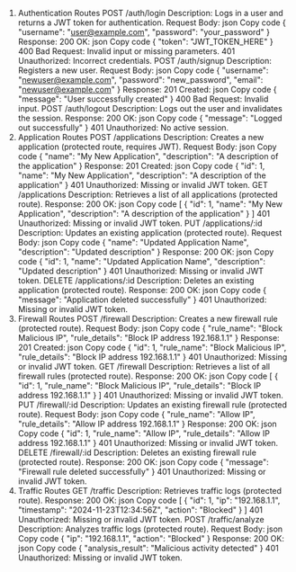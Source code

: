 1. Authentication Routes
   POST /auth/login
   Description: Logs in a user and returns a JWT token for authentication.
   Request Body:
   json
   Copy code
   {
   "username": "user@example.com",
   "password": "your_password"
   }
   Response:
   200 OK:
   json
   Copy code
   {
   "token": "JWT_TOKEN_HERE"
   }
   400 Bad Request: Invalid input or missing parameters.
   401 Unauthorized: Incorrect credentials.
   POST /auth/signup
   Description: Registers a new user.
   Request Body:
   json
   Copy code
   {
   "username": "newuser@example.com",
   "password": "new_password",
   "email": "newuser@example.com"
   }
   Response:
   201 Created:
   json
   Copy code
   {
   "message": "User successfully created"
   }
   400 Bad Request: Invalid input.
   POST /auth/logout
   Description: Logs out the user and invalidates the session.
   Response:
   200 OK:
   json
   Copy code
   {
   "message": "Logged out successfully"
   }
   401 Unauthorized: No active session.
2. Application Routes
   POST /applications
   Description: Creates a new application (protected route, requires JWT).
   Request Body:
   json
   Copy code
   {
   "name": "My New Application",
   "description": "A description of the application"
   }
   Response:
   201 Created:
   json
   Copy code
   {
   "id": 1,
   "name": "My New Application",
   "description": "A description of the application"
   }
   401 Unauthorized: Missing or invalid JWT token.
   GET /applications
   Description: Retrieves a list of all applications (protected route).
   Response:
   200 OK:
   json
   Copy code
   [
   {
   "id": 1,
   "name": "My New Application",
   "description": "A description of the application"
   }
   ]
   401 Unauthorized: Missing or invalid JWT token.
   PUT /applications/:id
   Description: Updates an existing application (protected route).
   Request Body:
   json
   Copy code
   {
   "name": "Updated Application Name",
   "description": "Updated description"
   }
   Response:
   200 OK:
   json
   Copy code
   {
   "id": 1,
   "name": "Updated Application Name",
   "description": "Updated description"
   }
   401 Unauthorized: Missing or invalid JWT token.
   DELETE /applications/:id
   Description: Deletes an existing application (protected route).
   Response:
   200 OK:
   json
   Copy code
   {
   "message": "Application deleted successfully"
   }
   401 Unauthorized: Missing or invalid JWT token.
3. Firewall Routes
   POST /firewall
   Description: Creates a new firewall rule (protected route).
   Request Body:
   json
   Copy code
   {
   "rule_name": "Block Malicious IP",
   "rule_details": "Block IP address 192.168.1.1"
   }
   Response:
   201 Created:
   json
   Copy code
   {
   "id": 1,
   "rule_name": "Block Malicious IP",
   "rule_details": "Block IP address 192.168.1.1"
   }
   401 Unauthorized: Missing or invalid JWT token.
   GET /firewall
   Description: Retrieves a list of all firewall rules (protected route).
   Response:
   200 OK:
   json
   Copy code
   [
   {
   "id": 1,
   "rule_name": "Block Malicious IP",
   "rule_details": "Block IP address 192.168.1.1"
   }
   ]
   401 Unauthorized: Missing or invalid JWT token.
   PUT /firewall/:id
   Description: Updates an existing firewall rule (protected route).
   Request Body:
   json
   Copy code
   {
   "rule_name": "Allow IP",
   "rule_details": "Allow IP address 192.168.1.1"
   }
   Response:
   200 OK:
   json
   Copy code
   {
   "id": 1,
   "rule_name": "Allow IP",
   "rule_details": "Allow IP address 192.168.1.1"
   }
   401 Unauthorized: Missing or invalid JWT token.
   DELETE /firewall/:id
   Description: Deletes an existing firewall rule (protected route).
   Response:
   200 OK:
   json
   Copy code
   {
   "message": "Firewall rule deleted successfully"
   }
   401 Unauthorized: Missing or invalid JWT token.
4. Traffic Routes
   GET /traffic
   Description: Retrieves traffic logs (protected route).
   Response:
   200 OK:
   json
   Copy code
   [
   {
   "id": 1,
   "ip": "192.168.1.1",
   "timestamp": "2024-11-23T12:34:56Z",
   "action": "Blocked"
   }
   ]
   401 Unauthorized: Missing or invalid JWT token.
   POST /traffic/analyze
   Description: Analyzes traffic logs (protected route).
   Request Body:
   json
   Copy code
   {
   "ip": "192.168.1.1",
   "action": "Blocked"
   }
   Response:
   200 OK:
   json
   Copy code
   {
   "analysis_result": "Malicious activity detected"
   }
   401 Unauthorized: Missing or invalid JWT token.
